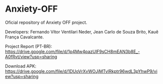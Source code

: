 # Anxiety-OFF
Oficial repository of Anxiety OFF project.

Developers: Fernando Vítor Ventilari Neder, Jean Carlo de Souza Brito, Kauê França Cavalcante.

Project Report (PT-BR): https://drive.google.com/file/d/1p4Mw4pazUlF9sCH8mEAN3b8E_-A0fRvt/view?usp=sharing

Download APK: https://drive.google.com/file/d/1DUoVrXvWOJjMTvlRkptr96wdL3pYhwP9/view?usp=sharing
